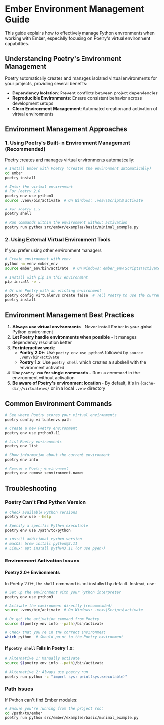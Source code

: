 # Ember Environment Management Guide

This guide explains how to effectively manage Python environments when working with Ember, especially focusing on Poetry's virtual environment capabilities.

## Understanding Poetry's Environment Management

Poetry automatically creates and manages isolated virtual environments for your projects, providing several benefits:

- **Dependency Isolation**: Prevent conflicts between project dependencies
- **Reproducible Environments**: Ensure consistent behavior across development setups
- **Clean Environment Management**: Automated creation and activation of virtual environments

## Environment Management Approaches

### 1. Using Poetry's Built-in Environment Management (Recommended)

Poetry creates and manages virtual environments automatically:

```bash
# Install Ember with Poetry (creates the environment automatically)
cd ember
poetry install

# Enter the virtual environment
# For Poetry 2.0+
poetry env use python3
source .venv/bin/activate  # On Windows: .venv\Scripts\activate

# For Poetry 1.x
poetry shell

# Run commands within the environment without activation
poetry run python src/ember/examples/basic/minimal_example.py
```

### 2. Using External Virtual Environment Tools

If you prefer using other environment managers:

```bash
# Create environment with venv
python -m venv ember_env
source ember_env/bin/activate  # On Windows: ember_env\Scripts\activate

# Install with pip in this environment
pip install -e .

# Or use Poetry with an existing environment
poetry config virtualenvs.create false  # Tell Poetry to use the current environment
poetry install
```

## Environment Management Best Practices

1. **Always use virtual environments** - Never install Ember in your global Python environment
2. **Let Poetry handle environments when possible** - It manages dependency resolution better
3. **For interactive work**:
   - **Poetry 2.0+**: Use `poetry env use python3` followed by `source .venv/bin/activate`
   - **Poetry 1.x**: Use `poetry shell` which creates a subshell with the environment activated
4. **Use `poetry run` for single commands** - Runs a command in the environment without activation
5. **Be aware of Poetry's environment location** - By default, it's in `{cache-dir}/virtualenvs/` or in a local `.venv` directory

## Common Environment Commands

```bash
# See where Poetry stores your virtual environments
poetry config virtualenvs.path

# Create a new Poetry environment
poetry env use python3.11

# List Poetry environments
poetry env list

# Show information about the current environment
poetry env info

# Remove a Poetry environment
poetry env remove <environment-name>
```

## Troubleshooting

### Poetry Can't Find Python Version

```bash
# Check available Python versions
poetry env use --help

# Specify a specific Python executable
poetry env use /path/to/python

# Install additional Python version
# macOS: brew install python@3.11
# Linux: apt install python3.11 (or use pyenv)
```

### Environment Activation Issues

#### Poetry 2.0+ Environments

In Poetry 2.0+, the `shell` command is not installed by default. Instead, use:

```bash
# Set up the environment with your Python interpreter
poetry env use python3

# Activate the environment directly (recommended)
source .venv/bin/activate  # On Windows: .venv\Scripts\activate

# Or get the activation command from Poetry
source $(poetry env info --path)/bin/activate

# Check that you're in the correct environment
which python  # Should point to the Poetry environment
```

#### If `poetry shell` Fails in Poetry 1.x:

```bash
# Alternative 1: Manually activate
source $(poetry env info --path)/bin/activate

# Alternative 2: Always use poetry run
poetry run python -c "import sys; print(sys.executable)"
```

### Path Issues

If Python can't find Ember modules:

```bash
# Ensure you're running from the project root
cd /path/to/ember
poetry run python src/ember/examples/basic/minimal_example.py
```